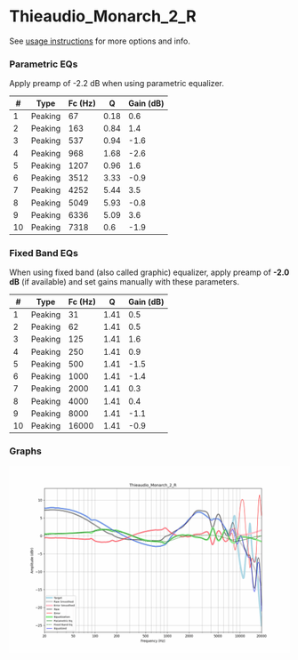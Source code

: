 # Thieaudio_Monarch_2_R
See [usage instructions](https://github.com/jaakkopasanen/AutoEq#usage) for more options and info.

### Parametric EQs
Apply preamp of -2.2 dB when using parametric equalizer.

|   # | Type    |   Fc (Hz) |    Q |   Gain (dB) |
|-----|---------|-----------|------|-------------|
|   1 | Peaking |        67 | 0.18 |         0.6 |
|   2 | Peaking |       163 | 0.84 |         1.4 |
|   3 | Peaking |       537 | 0.94 |        -1.6 |
|   4 | Peaking |       968 | 1.68 |        -2.6 |
|   5 | Peaking |      1207 | 0.96 |         1.6 |
|   6 | Peaking |      3512 | 3.33 |        -0.9 |
|   7 | Peaking |      4252 | 5.44 |         3.5 |
|   8 | Peaking |      5049 | 5.93 |        -0.8 |
|   9 | Peaking |      6336 | 5.09 |         3.6 |
|  10 | Peaking |      7318 | 0.6  |        -1.9 |

### Fixed Band EQs
When using fixed band (also called graphic) equalizer, apply preamp of **-2.0 dB** (if available) and set gains manually with these parameters.

|   # | Type    |   Fc (Hz) |    Q |   Gain (dB) |
|-----|---------|-----------|------|-------------|
|   1 | Peaking |        31 | 1.41 |         0.5 |
|   2 | Peaking |        62 | 1.41 |         0.5 |
|   3 | Peaking |       125 | 1.41 |         1.6 |
|   4 | Peaking |       250 | 1.41 |         0.9 |
|   5 | Peaking |       500 | 1.41 |        -1.5 |
|   6 | Peaking |      1000 | 1.41 |        -1.4 |
|   7 | Peaking |      2000 | 1.41 |         0.3 |
|   8 | Peaking |      4000 | 1.41 |         0.4 |
|   9 | Peaking |      8000 | 1.41 |        -1.1 |
|  10 | Peaking |     16000 | 1.41 |        -0.9 |

### Graphs
![](./Thieaudio_Monarch_2_R.png)
